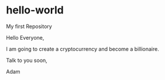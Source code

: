 # hello-world
My first Repository

Hello Everyone,

I am going to create a cryptocurrency and become a billionaire.

Talk to you soon,

Adam
